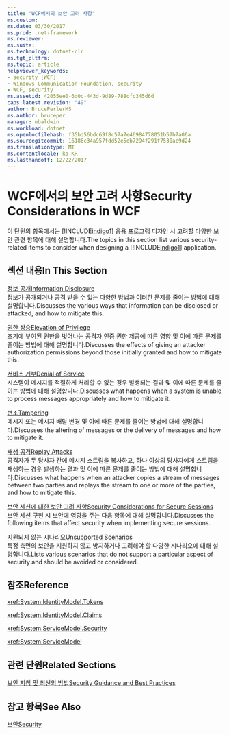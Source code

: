 ```yaml
---
title: "WCF에서의 보안 고려 사항"
ms.custom: 
ms.date: 03/30/2017
ms.prod: .net-framework
ms.reviewer: 
ms.suite: 
ms.technology: dotnet-clr
ms.tgt_pltfrm: 
ms.topic: article
helpviewer_keywords:
- security [WCF]
- Windows Communication Foundation, security
- WCF, security
ms.assetid: 42055ee0-6d0c-443d-9d89-788dfc345d6d
caps.latest.revision: "49"
author: BrucePerlerMS
ms.author: bruceper
manager: mbaldwin
ms.workload: dotnet
ms.openlocfilehash: f35bd56bdc69f8c57a7e46984778051b57b7a06a
ms.sourcegitcommit: 16186c34a957fdd52e5db7294f291f7530ac9d24
ms.translationtype: MT
ms.contentlocale: ko-KR
ms.lasthandoff: 12/22/2017
---
```

# <a name="security-considerations-in-wcf"></a><span data-ttu-id="8a09a-102">WCF에서의 보안 고려 사항</span><span class="sxs-lookup"><span data-stu-id="8a09a-102">Security Considerations in WCF</span></span>
<span data-ttu-id="8a09a-103">이 단원의 항목에서는 [!INCLUDE[indigo1](../../../../includes/indigo1-md.md)] 응용 프로그램 디자인 시 고려할 다양한 보안 관련 항목에 대해 설명합니다.</span><span class="sxs-lookup"><span data-stu-id="8a09a-103">The topics in this section list various security-related items to consider when designing a [!INCLUDE[indigo1](../../../../includes/indigo1-md.md)] application.</span></span>  
  
## <a name="in-this-section"></a><span data-ttu-id="8a09a-104">섹션 내용</span><span class="sxs-lookup"><span data-stu-id="8a09a-104">In This Section</span></span>  
 [<span data-ttu-id="8a09a-105">정보 공개</span><span class="sxs-lookup"><span data-stu-id="8a09a-105">Information Disclosure</span></span>](../../../../docs/framework/wcf/feature-details/information-disclosure.md)  
 <span data-ttu-id="8a09a-106">정보가 공개되거나 공격 받을 수 있는 다양한 방법과 이러한 문제를 줄이는 방법에 대해 설명합니다.</span><span class="sxs-lookup"><span data-stu-id="8a09a-106">Discusses the various ways that information can be disclosed or attacked, and how to mitigate this.</span></span>  
  
 [<span data-ttu-id="8a09a-107">권한 상승</span><span class="sxs-lookup"><span data-stu-id="8a09a-107">Elevation of Privilege</span></span>](../../../../docs/framework/wcf/feature-details/elevation-of-privilege.md)  
 <span data-ttu-id="8a09a-108">초기에 부여된 권한을 벗어나는 공격자 인증 권한 제공에 따른 영향 및 이에 따른 문제를 줄이는 방법에 대해 설명합니다.</span><span class="sxs-lookup"><span data-stu-id="8a09a-108">Discusses the effects of giving an attacker authorization permissions beyond those initially granted and how to mitigate this.</span></span>  
  
 [<span data-ttu-id="8a09a-109">서비스 거부</span><span class="sxs-lookup"><span data-stu-id="8a09a-109">Denial of Service</span></span>](../../../../docs/framework/wcf/feature-details/denial-of-service.md)  
 <span data-ttu-id="8a09a-110">시스템이 메시지를 적절하게 처리할 수 없는 경우 발생되는 결과 및 이에 따른 문제를 줄이는 방법에 대해 설명합니다.</span><span class="sxs-lookup"><span data-stu-id="8a09a-110">Discusses what happens when a system is unable to process messages appropriately and how to mitigate it.</span></span>  
  
 [<span data-ttu-id="8a09a-111">변조</span><span class="sxs-lookup"><span data-stu-id="8a09a-111">Tampering</span></span>](../../../../docs/framework/wcf/feature-details/tampering.md)  
 <span data-ttu-id="8a09a-112">메시지 또는 메시지 배달 변경 및 이에 따른 문제를 줄이는 방법에 대해 설명합니다.</span><span class="sxs-lookup"><span data-stu-id="8a09a-112">Discusses the altering of messages or the delivery of messages and how to mitigate it.</span></span>  
  
 [<span data-ttu-id="8a09a-113">재생 공격</span><span class="sxs-lookup"><span data-stu-id="8a09a-113">Replay Attacks</span></span>](../../../../docs/framework/wcf/feature-details/replay-attacks.md)  
 <span data-ttu-id="8a09a-114">공격자가 두 당사자 간에 메시지 스트림을 복사하고, 하나 이상의 당사자에게 스트림을 재생하는 경우 발생하는 결과 및 이에 따른 문제를 줄이는 방법에 대해 설명합니다.</span><span class="sxs-lookup"><span data-stu-id="8a09a-114">Discusses what happens when an attacker copies a stream of messages between two parties and replays the stream to one or more of the parties, and how to mitigate this.</span></span>  
  
 [<span data-ttu-id="8a09a-115">보안 세션에 대한 보안 고려 사항</span><span class="sxs-lookup"><span data-stu-id="8a09a-115">Security Considerations for Secure Sessions</span></span>](../../../../docs/framework/wcf/feature-details/security-considerations-for-secure-sessions.md)  
 <span data-ttu-id="8a09a-116">보안 세션 구현 시 보안에 영향을 주는 다음 항목에 대해 설명합니다.</span><span class="sxs-lookup"><span data-stu-id="8a09a-116">Discusses the following items that affect security when implementing secure sessions.</span></span>  
  
 [<span data-ttu-id="8a09a-117">지원되지 않는 시나리오</span><span class="sxs-lookup"><span data-stu-id="8a09a-117">Unsupported Scenarios</span></span>](../../../../docs/framework/wcf/feature-details/unsupported-scenarios.md)  
 <span data-ttu-id="8a09a-118">특정 측면의 보안을 지원하지 않고 방지하거나 고려해야 할 다양한 시나리오에 대해 설명합니다.</span><span class="sxs-lookup"><span data-stu-id="8a09a-118">Lists various scenarios that do not support a particular aspect of security and should be avoided or considered.</span></span>  
  
## <a name="reference"></a><span data-ttu-id="8a09a-119">참조</span><span class="sxs-lookup"><span data-stu-id="8a09a-119">Reference</span></span>  
 <xref:System.IdentityModel.Tokens>  
  
 <xref:System.IdentityModel.Claims>  
  
 <xref:System.ServiceModel.Security>  
  
 <xref:System.ServiceModel>  
  
## <a name="related-sections"></a><span data-ttu-id="8a09a-120">관련 단원</span><span class="sxs-lookup"><span data-stu-id="8a09a-120">Related Sections</span></span>  
 [<span data-ttu-id="8a09a-121">보안 지침 및 최선의 방법</span><span class="sxs-lookup"><span data-stu-id="8a09a-121">Security Guidance and Best Practices</span></span>](../../../../docs/framework/wcf/feature-details/security-guidance-and-best-practices.md)  
  
## <a name="see-also"></a><span data-ttu-id="8a09a-122">참고 항목</span><span class="sxs-lookup"><span data-stu-id="8a09a-122">See Also</span></span>  
 [<span data-ttu-id="8a09a-123">보안</span><span class="sxs-lookup"><span data-stu-id="8a09a-123">Security</span></span>](../../../../docs/framework/wcf/feature-details/security.md)
